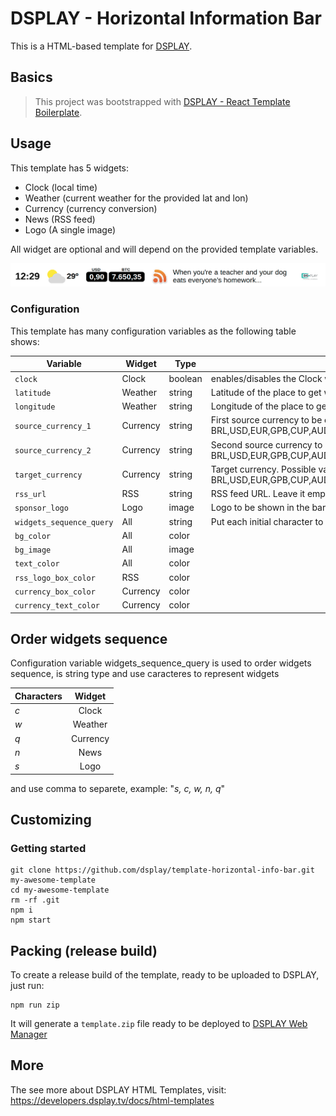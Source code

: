 # DSPLAY - Horizontal Information Bar

This is a HTML-based template for [DSPLAY](https://dsplay.tv).

## Basics

> This project was bootstrapped with [DSPLAY - React Template Boilerplate](https://github.com/dsplay/template-boilerplate-react).

## Usage

This template has 5 widgets:

- Clock (local time)
- Weather (current weather for the provided lat and lon)
- Currency (currency conversion)
- News (RSS feed)
- Logo (A single image)

All widget are optional and will depend on the provided template variables.

![Screenshot](assets/screenshot-01.png)

### Configuration

This template has many configuration variables as the following table shows:

| Variable                | Widget   | Type    | Description                                                                                                                                                                       |
|-------------------------|----------|---------|-----------------------------------------------------------------------------------------------------------------------------------------------------------------------------------|
| `clock`                 | Clock    | boolean | enables/disables the Clock widget                                                                                                                                                 |
| `latitude`              | Weather  | string  | Latitude of the place to get weather (ex: 41.1621376)                                                                                                                             |
| `longitude`             | Weather  | string  | Longitude of the place to get weather (ex: -8.656973)                                                                                                                             |
| `source_currency_1`     | Currency | string  | First source currency to be converted. Possible values are: BRL,USD,EUR,GPB,CUP,AUD,CVE,CNY,INR,KRW,COP,IDR,NGN,RON,ZAR,VEF,CAD,CLP,JPY,CHF,AFN,EGP,RUB,UYU,BTC                   |
| `source_currency_2`     | Currency | string  | Second source currency to be converted. Possible values are: BRL,USD,EUR,GPB,CUP,AUD,CVE,CNY,INR,KRW,COP,IDR,NGN,RON,ZAR,VEF,CAD,CLP,JPY,CHF,AFN,EGP,RUB,UYU,BTC                  |
| `target_currency`       | Currency | string  | Target currency. Possible values are: BRL,USD,EUR,GPB,CUP,AUD,CVE,CNY,INR,KRW,COP,IDR,NGN,RON,ZAR,VEF,CAD,CLP,JPY,CHF,AFN,EGP,RUB,UYU,BTC                                         |
| `rss_url`               | RSS      | string  | RSS feed URL. Leave it empty to hide the News widget                                                                                                                              |
| `sponsor_logo`          | Logo     | image   | Logo to be shown in the bar. Leave it empty to hide the Logo widget.                                                                                                              |
| `widgets_sequence_query`| All      | string  | Put each initial character to order widgets, example: c, q, w, s, n
| `bg_color`              | All      | color   |                                                                                                                                                                                   |
| `bg_image`              | All      | image   |                                                                                                                                                                                   |
| `text_color`            | All      | color   |                                                                                                                                                                                   |
| `rss_logo_box_color`    | RSS      | color   |                                                                                                                                                                                   |
| `currency_box_color`    | Currency | color   |                                                                                                                                                                                   |
| `currency_text_color`   | Currency | color   |                                                                                                                                                                                   |

## Order widgets sequence

Configuration variable widgets_sequence_query is used to order widgets sequence, is string type and use caracteres to represent widgets 







| Characters | Widget            
|-----------|:-------------:
| _c_  | Clock      
| _w_  | Weather      
| _q_  | Currency      
| _n_  | News      
| _s_  | Logo      

and use comma to separete, example: "_s, c, w, n, q_"


## Customizing

### Getting started

```
git clone https://github.com/dsplay/template-horizontal-info-bar.git my-awesome-template
cd my-awesome-template
rm -rf .git
npm i
npm start
```

## Packing (release build)

To create a release build of the template, ready to be uploaded to DSPLAY, just run:

```
npm run zip
```

It will generate a `template.zip` file ready to be deployed to [DSPLAY Web Manager](https://manager.dsplay.tv/template/create)

## More

The see more about DSPLAY HTML Templates, visit: https://developers.dsplay.tv/docs/html-templates
```
